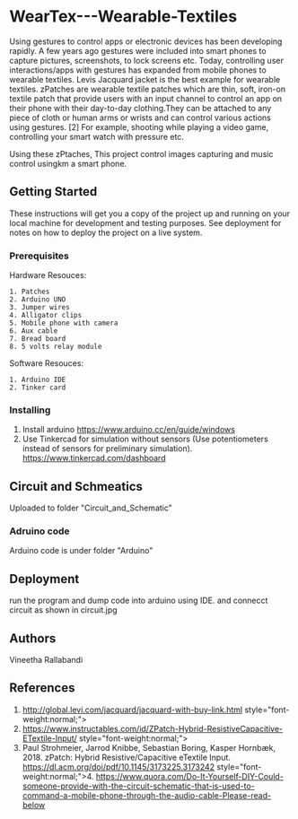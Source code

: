# WearTex---Wearable-Textiles
Using gestures to control apps or electronic devices has been developing rapidly. A few years ago gestures were included into smart phones to capture pictures, screenshots, to lock screens etc. Today, controlling user interactions/apps with gestures has expanded from mobile phones to wearable textiles. Levis Jacquard jacket is the best example for wearable textiles.
zPatches are wearable textile patches which are thin, soft, iron-on textile patch that provide users with an input channel to control an app on their phone with their day-to-day clothing.They can be attached to any piece of cloth or human arms or wrists and can control various actions using gestures. [2]
 For example, shooting while playing a video game, controlling your smart watch with pressure etc.
 
 Using these zPtaches, This project control images capturing and music control usingkm a smart phone.

## Getting Started

These instructions will get you a copy of the project up and running on your local machine for development and testing purposes. See deployment for notes on how to deploy the project on a live system.

### Prerequisites
Hardware Resouces:

```
1. Patches
2. Arduino UNO
3. Jumper wires
4. Alligator clips
5. Mobile phone with camera
6. Aux cable
7. Bread board
8. 5 volts relay module
```

Software Resouces:

```
1. Arduino IDE
2. Tinker card
```
### Installing
1. Install arduino 
https://www.arduino.cc/en/guide/windows
2. Use Tinkercad for simulation without sensors (Use potentiometers instead of sensors for preliminary simulation).
https://www.tinkercad.com/dashboard

## Circuit and Schmeatics
Uploaded to folder "Circuit_and_Schematic"

### Adruino code
Arduino code is under folder "Arduino"


## Deployment
run the program and dump code into arduino using IDE.
and connecct circuit as shown in circuit.jpg 


## Authors

Vineetha Rallabandi

## References

1. http://global.levi.com/jacquard/jacquard-with-buy-link.html
 style="font-weight:normal;">
2. https://www.instructables.com/id/ZPatch-Hybrid-ResistiveCapacitive-ETextile-Input/
 style="font-weight:normal;">
3. Paul Strohmeier, Jarrod Knibbe, Sebastian Boring, Kasper Hornbæk, 2018. zPatch: Hybrid Resistive/Capacitive eTextile Input.
     https://dl.acm.org/doi/pdf/10.1145/3173225.3173242
 style="font-weight:normal;">4. https://www.quora.com/Do-It-Yourself-DIY-Could-someone-provide-with-the-circuit-schematic-that-is-used-to-command-a-mobile-phone-through-the-audio-cable-Please-read-below
